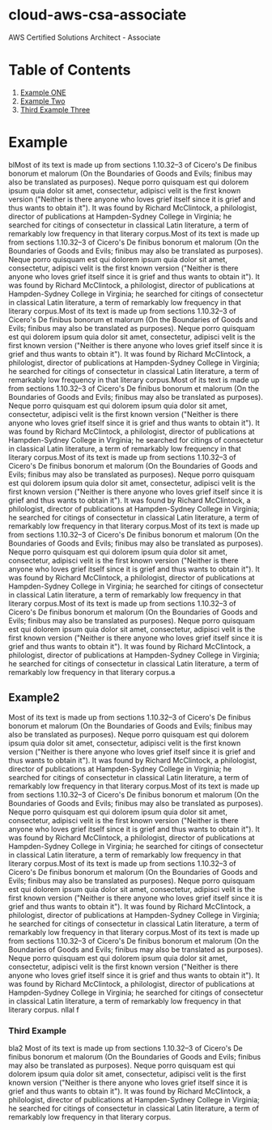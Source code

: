 # cloud-aws-csa-associate
AWS Certified Solutions Architect - Associate



# Table of Contents
1. [Example ONE](#example)
2. [Example Two](#example2)
3. [Third Example Three](#third-example)

# Example
blMost of its text is made up from sections 1.10.32–3 of Cicero's De finibus bonorum et malorum (On the Boundaries of Goods and Evils; finibus may also be translated as purposes). Neque porro quisquam est qui dolorem ipsum quia dolor sit amet, consectetur, adipisci velit is the first known version ("Neither is there anyone who loves grief itself since it is grief and thus wants to obtain it"). It was found by Richard McClintock, a philologist, director of publications at Hampden-Sydney College in Virginia; he searched for citings of consectetur in classical Latin literature, a term of remarkably low frequency in that literary corpus.Most of its text is made up from sections 1.10.32–3 of Cicero's De finibus bonorum et malorum (On the Boundaries of Goods and Evils; finibus may also be translated as purposes). Neque porro quisquam est qui dolorem ipsum quia dolor sit amet, consectetur, adipisci velit is the first known version ("Neither is there anyone who loves grief itself since it is grief and thus wants to obtain it"). It was found by Richard McClintock, a philologist, director of publications at Hampden-Sydney College in Virginia; he searched for citings of consectetur in classical Latin literature, a term of remarkably low frequency in that literary corpus.Most of its text is made up from sections 1.10.32–3 of Cicero's De finibus bonorum et malorum (On the Boundaries of Goods and Evils; finibus may also be translated as purposes). Neque porro quisquam est qui dolorem ipsum quia dolor sit amet, consectetur, adipisci velit is the first known version ("Neither is there anyone who loves grief itself since it is grief and thus wants to obtain it"). It was found by Richard McClintock, a philologist, director of publications at Hampden-Sydney College in Virginia; he searched for citings of consectetur in classical Latin literature, a term of remarkably low frequency in that literary corpus.Most of its text is made up from sections 1.10.32–3 of Cicero's De finibus bonorum et malorum (On the Boundaries of Goods and Evils; finibus may also be translated as purposes). Neque porro quisquam est qui dolorem ipsum quia dolor sit amet, consectetur, adipisci velit is the first known version ("Neither is there anyone who loves grief itself since it is grief and thus wants to obtain it"). It was found by Richard McClintock, a philologist, director of publications at Hampden-Sydney College in Virginia; he searched for citings of consectetur in classical Latin literature, a term of remarkably low frequency in that literary corpus.Most of its text is made up from sections 1.10.32–3 of Cicero's De finibus bonorum et malorum (On the Boundaries of Goods and Evils; finibus may also be translated as purposes). Neque porro quisquam est qui dolorem ipsum quia dolor sit amet, consectetur, adipisci velit is the first known version ("Neither is there anyone who loves grief itself since it is grief and thus wants to obtain it"). It was found by Richard McClintock, a philologist, director of publications at Hampden-Sydney College in Virginia; he searched for citings of consectetur in classical Latin literature, a term of remarkably low frequency in that literary corpus.Most of its text is made up from sections 1.10.32–3 of Cicero's De finibus bonorum et malorum (On the Boundaries of Goods and Evils; finibus may also be translated as purposes). Neque porro quisquam est qui dolorem ipsum quia dolor sit amet, consectetur, adipisci velit is the first known version ("Neither is there anyone who loves grief itself since it is grief and thus wants to obtain it"). It was found by Richard McClintock, a philologist, director of publications at Hampden-Sydney College in Virginia; he searched for citings of consectetur in classical Latin literature, a term of remarkably low frequency in that literary corpus.Most of its text is made up from sections 1.10.32–3 of Cicero's De finibus bonorum et malorum (On the Boundaries of Goods and Evils; finibus may also be translated as purposes). Neque porro quisquam est qui dolorem ipsum quia dolor sit amet, consectetur, adipisci velit is the first known version ("Neither is there anyone who loves grief itself since it is grief and thus wants to obtain it"). It was found by Richard McClintock, a philologist, director of publications at Hampden-Sydney College in Virginia; he searched for citings of consectetur in classical Latin literature, a term of remarkably low frequency in that literary corpus.a
## Example2
Most of its text is made up from sections 1.10.32–3 of Cicero's De finibus bonorum et malorum (On the Boundaries of Goods and Evils; finibus may also be translated as purposes). Neque porro quisquam est qui dolorem ipsum quia dolor sit amet, consectetur, adipisci velit is the first known version ("Neither is there anyone who loves grief itself since it is grief and thus wants to obtain it"). It was found by Richard McClintock, a philologist, director of publications at Hampden-Sydney College in Virginia; he searched for citings of consectetur in classical Latin literature, a term of remarkably low frequency in that literary corpus.Most of its text is made up from sections 1.10.32–3 of Cicero's De finibus bonorum et malorum (On the Boundaries of Goods and Evils; finibus may also be translated as purposes). Neque porro quisquam est qui dolorem ipsum quia dolor sit amet, consectetur, adipisci velit is the first known version ("Neither is there anyone who loves grief itself since it is grief and thus wants to obtain it"). It was found by Richard McClintock, a philologist, director of publications at Hampden-Sydney College in Virginia; he searched for citings of consectetur in classical Latin literature, a term of remarkably low frequency in that literary corpus.Most of its text is made up from sections 1.10.32–3 of Cicero's De finibus bonorum et malorum (On the Boundaries of Goods and Evils; finibus may also be translated as purposes). Neque porro quisquam est qui dolorem ipsum quia dolor sit amet, consectetur, adipisci velit is the first known version ("Neither is there anyone who loves grief itself since it is grief and thus wants to obtain it"). It was found by Richard McClintock, a philologist, director of publications at Hampden-Sydney College in Virginia; he searched for citings of consectetur in classical Latin literature, a term of remarkably low frequency in that literary corpus.Most of its text is made up from sections 1.10.32–3 of Cicero's De finibus bonorum et malorum (On the Boundaries of Goods and Evils; finibus may also be translated as purposes). Neque porro quisquam est qui dolorem ipsum quia dolor sit amet, consectetur, adipisci velit is the first known version ("Neither is there anyone who loves grief itself since it is grief and thus wants to obtain it"). It was found by Richard McClintock, a philologist, director of publications at Hampden-Sydney College in Virginia; he searched for citings of consectetur in classical Latin literature, a term of remarkably low frequency in that literary corpus.
nllal
f




### Third Example
bla2
Most of its text is made up from sections 1.10.32–3 of Cicero's De finibus bonorum et malorum (On the Boundaries of Goods and Evils; finibus may also be translated as purposes). Neque porro quisquam est qui dolorem ipsum quia dolor sit amet, consectetur, adipisci velit is the first known version ("Neither is there anyone who loves grief itself since it is grief and thus wants to obtain it"). It was found by Richard McClintock, a philologist, director of publications at Hampden-Sydney College in Virginia; he searched for citings of consectetur in classical Latin literature, a term of remarkably low frequency in that literary corpus.
